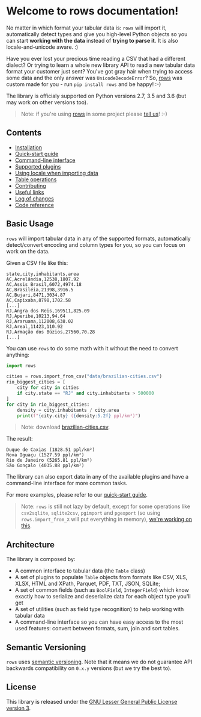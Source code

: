 # Welcome to rows documentation!

No matter in which format your tabular data is: `rows` will import it,
automatically detect types and give you high-level Python objects so you can
start **working with the data** instead of **trying to parse it**. It is also
locale-and-unicode aware. :)

Have you ever lost your precious time reading a CSV that had a different
dialect? Or trying to learn a whole new library API to read a new tabular data
format your customer just sent? You've got gray hair when trying to access
some data and the only answer was `UnicodeDecodeError`? So,
[rows][rows] was custom made for you - run `pip install rows` and be happy! :-)

The library is officialy supported on Python versions 2.7, 3.5 and 3.6 (but may
work on other versions too).

> Note: if you're using [rows][rows] in some project please [tell
> us][rows-issue-103]! :-)


## Contents

- [Installation][doc-installation]
- [Quick-start guide][doc-quick-start]
- [Command-line interface][doc-cli]
- [Supported plugins][doc-plugins]
- [Using locale when importing data][doc-locale]
- [Table operations][doc-operations]
- [Contributing][doc-contributing]
- [Useful links][doc-links]
- [Log of changes][doc-changelog]
- [Code reference][reference]


## Basic Usage

`rows` will import tabular data in any of the supported formats, automatically
detect/convert encoding and column types for you, so you can focus on work on
the data.

Given a CSV file like this:

```
state,city,inhabitants,area
AC,Acrelândia,12538,1807.92
AC,Assis Brasil,6072,4974.18
AC,Brasiléia,21398,3916.5
AC,Bujari,8471,3034.87
AC,Capixaba,8798,1702.58
[...]
RJ,Angra dos Reis,169511,825.09
RJ,Aperibé,10213,94.64
RJ,Araruama,112008,638.02
RJ,Areal,11423,110.92
RJ,Armação dos Búzios,27560,70.28
[...]
```

You can use `rows` to do some math with it without the need to convert
anything:

```python
import rows

cities = rows.import_from_csv("data/brazilian-cities.csv")
rio_biggest_cities = [
    city for city in cities
    if city.state == "RJ" and city.inhabitants > 500000
]
for city in rio_biggest_cities:
    density = city.inhabitants / city.area
    print(f"{city.city} ({density:5.2f} ppl/km²)")
```

> Note: download [brazilian-cities.csv][br-cities].

The result:

```text
Duque de Caxias (1828.51 ppl/km²)
Nova Iguaçu (1527.59 ppl/km²)
Rio de Janeiro (5265.81 ppl/km²)
São Gonçalo (4035.88 ppl/km²)
```

The library can also export data in any of the available plugins and have a
command-line interface for more common tasks.

For more examples, please refer to our [quick-start guide][doc-quick-start].

> Note: `rows` is still not lazy by default, except for some operations like
> `csv2sqlite`, `sqlite2csv`, `pgimport` and `pgexport` (so using
> `rows.import_from_X` will put everything in memory), [we're working on
> this][rows-lazyness].


## Architecture

The library is composed by:

- A common interface to tabular data (the `Table` class)
- A set of plugins to populate `Table` objects from formats like CSV, XLS,
  XLSX, HTML and XPath, Parquet, PDF, TXT, JSON, SQLite;
- A set of common fields (such as `BoolField`, `IntegerField`) which know
  exactly how to serialize and deserialize data for each object type you'll get
- A set of utilities (such as field type recognition) to help working with
  tabular data
- A command-line interface so you can have easy access to the most used
  features: convert between formats, sum, join and sort tables.


## Semantic Versioning

`rows` uses [semantic versioning][semver]. Note that it means we do not
guarantee API backwards compatibility on `0.x.y` versions (but we try the best
to).


## License

This library is released under the [GNU Lesser General Public License version
3][lgpl3].


[br-cities]: https://gist.github.com/turicas/ec0abcfe0d7abf7a97ef7a0c1d72c7f7
[doc-changelog]: changelog.md
[doc-cli]: cli.md
[doc-contributing]: contributing.md
[doc-installation]: installation.md
[doc-links]: links.md
[doc-locale]: locale.md
[doc-operations]: operations.md
[doc-plugins]: plugins.md
[doc-quick-start]: quick-start.md
[lgpl3]: http://www.gnu.org/licenses/lgpl-3.0.html
[reference]: reference/
[rows-issue-103]: https://github.com/turicas/rows/issues/103
[rows-lazyness]: https://github.com/turicas/rows/issues/45
[rows]: https://github.com/turicas/rows/
[semver]: http://semver.org/
